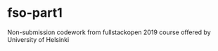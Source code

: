 # fso-part1
Non-submission codework from fullstackopen 2019 course offered by University of Helsinki
